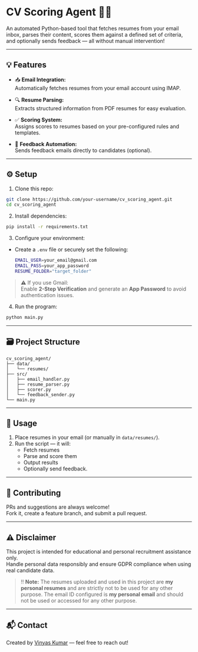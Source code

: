 # CV Scoring Agent 🧒📄

An automated Python-based tool that fetches resumes from your email inbox, parses their content, scores them against a defined set of criteria, and optionally sends feedback — all without manual intervention!

---

## 💡 Features

- 📥 **Email Integration:**  
  Automatically fetches resumes from your email account using IMAP.

- 🔍 **Resume Parsing:**  
  Extracts structured information from PDF resumes for easy evaluation.

- ✅ **Scoring System:**  
  Assigns scores to resumes based on your pre-configured rules and templates.

- 💌 **Feedback Automation:**  
  Sends feedback emails directly to candidates (optional).

---

## ⚙️ Setup

1. Clone this repo:

```bash
git clone https://github.com/your-username/cv_scoring_agent.git
cd cv_scoring_agent
```

2. Install dependencies:

```bash
pip install -r requirements.txt
```

3. Configure your environment:

- Create a `.env` file or securely set the following:
    ```bash
    EMAIL_USER=your_email@gmail.com
    EMAIL_PASS=your_app_password
    RESUME_FOLDER="target_folder"
    ```
> ⚠️ If you use Gmail:  
> Enable **2-Step Verification** and generate an **App Password** to avoid authentication issues.

4. Run the program:

```bash
python main.py
```

---

## 🗃️ Project Structure

```
cv_scoring_agent/
├── data/
│   └── resumes/
├── src/
│   ├── email_handler.py
│   ├── resume_parser.py
│   ├── scorer.py
│   └── feedback_sender.py
└── main.py
```

---

## 🚀 Usage

1. Place resumes in your email (or manually in `data/resumes/`).
2. Run the script — it will:
   - Fetch resumes
   - Parse and score them
   - Output results
   - Optionally send feedback.

---

## 💪 Contributing

PRs and suggestions are always welcome!  
Fork it, create a feature branch, and submit a pull request.

---

## ⚠️ Disclaimer

This project is intended for educational and personal recruitment assistance only.  
Handle personal data responsibly and ensure GDPR compliance when using real candidate data.

> ‼️ **Note:**
> The resumes uploaded and used in this project are **my personal resumes** and are strictly not to be used for any other purpose.
> The email ID configured is **my personal email** and should not be used or accessed for any other purpose.

---

## 📬 Contact

Created by [Vinyas Kumar](https://github.com/Vinyaskumar) — feel free to reach out!

